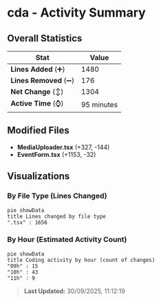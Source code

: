 # cda - Activity Summary 

## Overall Statistics

| Stat                   | Value                                                             |
| ---------------------- | ----------------------------------------------------------------- |
| **Lines Added** (➕)   | 1480                                          |
| **Lines Removed** (➖) | 176                                        |
| **Net Change** (↕)    | 1304                |
| **Active Time** (⌚)   | 95 minutes |


## Modified Files
- **MediaUploader.tsx** (+327, -144)
- **EventForm.tsx** (+1153, -32)

## Visualizations

### By File Type (Lines Changed)

```mermaid
pie showData
title Lines changed by file type
".tsx" : 1656
```

### By Hour (Estimated Activity Count)

```mermaid
pie showData
title Coding activity by hour (count of changes)
"09h" : 15
"10h" : 43
"11h" : 9
```


> **Last Updated:** 30/09/2025, 11:12:19